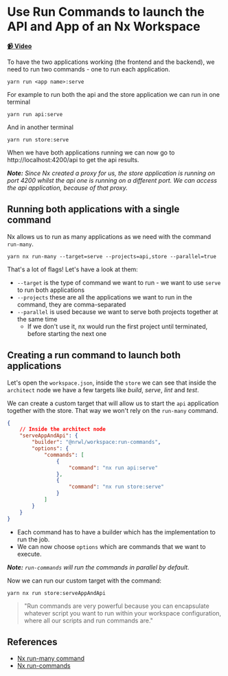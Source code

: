 # Use Run Commands to launch the API and App of an Nx Workspace

**[📹 Video](https://egghead.io/lessons/egghead-use-run-commands-to-launch-the-api-and-app-of-an-nx-workspace)**

To have the two applications working (the frontend and the backend), we need to run two commands - one to run each application.

```shell
yarn run <app name>:serve
```

For example to run both the api and the store application we can run in one terminal

```shell
yarn run api:serve
```

And in another terminal

```shell
yarn run store:serve
```

When we have both applications running we can now go to http://localhost:4200/api to get the api results.

_**Note:** Since Nx created a proxy for us, the store application is running on port 4200 whilst the api one is running on a different port. We can access the api application, because of that proxy._

## Running both applications with a single command

Nx allows us to run as many applications as we need with the command `run-many`.

```shell
yarn nx run-many --target=serve --projects=api,store --parallel=true
```

That's a lot of flags! Let's have a look at them:

- `--target` is the type of command we want to run - we want to use `serve` to run both applications
- `--projects` these are all the applications we want to run in the command, they are comma-separated
- `--parallel` is used because we want to serve both projects together at the same time
  - If we don't use it, nx would run the first project until terminated, before starting the next one

## Creating a run command to launch both applications

Let's open the `workspace.json`, inside the `store` we can see that inside the `architect` node we have a few targets like _build_, _serve_, _lint_ and _test_. 

We can create a custom target that will allow us to start the `api` application together with the store. That way we won't rely on the `run-many` command.

```json
{
    // Inside the architect node
    "serveAppAndApi": {
        "builder": "@nrwl/workspace:run-commands",
        "options": {
            "commands": [
                {
                    "command": "nx run api:serve"
                },
                {
                    "command": "nx run store:serve"
                }
            ]
        }
    }
}
```

- Each command has to have a builder which has the implementation to run the job.
- We can now choose `options` which are commands that we want to execute.

_**Note:** `run-commands` will run the commands in parallel by default._


Now we can run our custom target with the command:

```shell
yarn nx run store:serveAppAndApi
```

> "Run commands are very powerful because you can encapsulate whatever script you want to run within your workspace configuration, where all our scripts and run commands are."

## References

- [Nx run-many command](https://nx.dev/latest/react/cli/run-many#run-many)
- [Nx run-commands](https://nx.dev/latest/react/plugins/workspace/builders/run-commands)